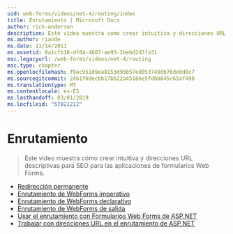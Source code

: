 ```yaml
---
uid: web-forms/videos/net-4/routing/index
title: Enrutamiento | Microsoft Docs
author: rick-anderson
description: Este vídeo muestra cómo crear intuitiva y direcciones URL descriptivas para SEO para las aplicaciones de formularios Web Forms.
ms.author: riande
ms.date: 11/14/2011
ms.assetid: 8a1cfb18-df04-4607-ae93-2bebd2d3fa31
msc.legacyurl: /web-forms/videos/net-4/routing
msc.type: chapter
ms.openlocfilehash: f9ac951d9ea8153d95b57e8053749db76de0d0c7
ms.sourcegitcommit: 24b1f6decbb17bb22a45166e5fdb0845c65af498
ms.translationtype: MT
ms.contentlocale: es-ES
ms.lasthandoff: 03/01/2019
ms.locfileid: "57021212"
---
```

<a name="routing"></a>Enrutamiento
====================
> Este vídeo muestra cómo crear intuitiva y direcciones URL descriptivas para SEO para las aplicaciones de formularios Web Forms.


- [Redirección permanente](aspnet-4-quick-hit-permanent-redirect.md)
- [Enrutamiento de WebForms imperativo](aspnet-4-quick-hit-imperative-webforms-routing.md)
- [Enrutamiento de WebForms declarativo](aspnet-4-quick-hit-declarative-webforms-routing.md)
- [Enrutamiento de WebForms de salida](aspnet-4-quick-hit-outbound-webforms-routing.md)
- [Usar el enrutamiento con Formularios Web Forms de ASP.NET](how-do-i-use-routing-with-aspnet-web-forms.md)
- [Trabajar con direcciones URL en el enrutamiento de ASP.NET](how-do-i-work-with-urls-in-aspnet-routing.md)
